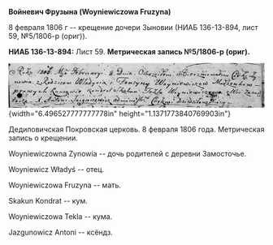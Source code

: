 **Войневич Фрузына (Woyniewiczowa Fruzyna)**

8 февраля 1806 г -- крещение дочери Зыновии (НИАБ 136-13-894, лист 59,
№5/1806-р (ориг)).

**НИАБ 136-13-894:** Лист 59. **Метрическая запись №5/1806-р (ориг).**

![](./media/6f6ab12e67eb671be76be62219e7405d37959aa0.png){width="6.496527777777778in"
height="1.1371773840769903in"}

Дедиловичская Покровская церковь. 8 февраля 1806 года. Метрическая
запись о крещении.

Woyniewiczowna Zynowia -- дочь родителей с деревни Замосточье.

Woyniewicz Władyś -- отец.

Woyniewiczowa Fruzyna -- мать.

Skakun Kondrat -- кум.

Woyniewiczowa Tekla -- кума.

Jazgunowicz Antoni -- ксёндз.
